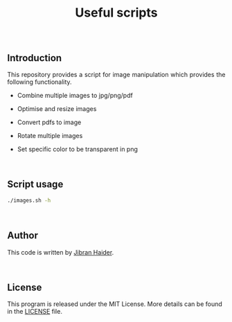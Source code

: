 <h1><p align="center"> Useful scripts
</p></h1>

<br/>

## Introduction
<p align="justify">
This repository provides a script for image manipulation which provides the following functionality.
</p>

- Combine multiple images to jpg/png/pdf

- Optimise and resize images

- Convert pdfs to image

- Rotate multiple images

- Set specific color to be transparent in png

<br/>

## Script usage
```bash
./images.sh -h
```

<br/>

## Author
This code is written by [Jibran Haider](http://jibranhaider.com/).

<br/>

## License
This program is released under the MIT License. More details can be found in the [LICENSE](LICENSE) file.
